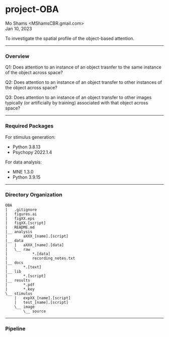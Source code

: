 # project-OBA

Mo Shams <MShamsCBR.gmail.com>  
Jan 10, 2023

To investigate the spatial profile of the object-based attention.

---

### Overview
Q1: Does attention to an instance of an object trasnfer to the same 
instance of the object across space?

Q2: Does attention to an instance of an object transfer to other instances 
of the object across space?

Q3: Does attention to an instance of an object transfer to other images 
typically (or artificially by training) associated with that object across 
space?

---

### Required Packages
For stimulus generation:
- Python 3.8.13
- Psychopy 2022.1.4

For data analysis:
- MNE 1.3.0
- Python 3.9.15

---

### Directory Organization
```
OBA
|   .gitignore
|   figures.ai
|   figXX.eps
|   figXX.[script]
|   README.md
|__ analysis
|       aXXX_[name].[script]
|__ data
|   |   aXXX_[name].[data]
|   \__ raw
|           *.[data]
|           recording_notes.txt   
|__ docs
|       *.[text]
|__ lib
|       *.[script]
|__ results
|       *.pdf
|       *.key
\__ stimulus
    |   expXX_[name].[script]
    |   test_[name].[script]
    \__ image
        \__ source
```
---

### Pipeline
            